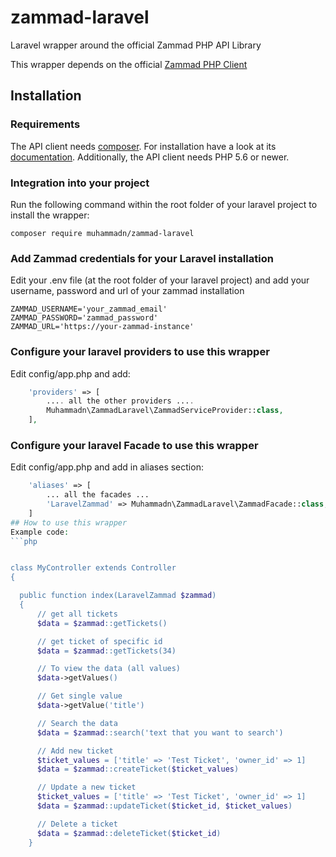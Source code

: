 # zammad-laravel
Laravel wrapper around the official Zammad PHP API Library

This wrapper depends on the official [Zammad PHP Client](https://github.com/zammad/zammad-api-client-php)

## Installation

### Requirements
The API client needs [composer](https://getcomposer.org/). For installation have a look at its [documentation](https://getcomposer.org/download/).
Additionally, the API client needs PHP 5.6 or newer.

### Integration into your project
Run the following command within the root folder of your laravel project to install the wrapper:
```
composer require muhammadn/zammad-laravel
```

### Add Zammad credentials for your Laravel installation
Edit your .env file (at the root folder of your laravel project) and add your username, password and url of your zammad installation
```
ZAMMAD_USERNAME='your_zammad_email'
ZAMMAD_PASSWORD='zammad_password'
ZAMMAD_URL='https://your-zammad-instance'
```

### Configure your laravel providers to use this wrapper
Edit config/app.php and add:
```php
    'providers' => [
        .... all the other providers ....
        Muhammadn\ZammadLaravel\ZammadServiceProvider::class,
    ],
```      

### Configure your laravel Facade to use this wrapper
Edit config/app.php and add in aliases section:
```php
    'aliases' => [
        ... all the facades ...
        'LaravelZammad' => Muhammadn\ZammadLaravel\ZammadFacade::class,
    ]
## How to use this wrapper
Example code:
```php


class MyController extends Controller
{

  public function index(LaravelZammad $zammad)
  {
      // get all tickets
      $data = $zammad::getTickets()

      // get ticket of specific id
      $data = $zammad::getTickets(34)

      // To view the data (all values)
      $data->getValues()

      // Get single value 
      $data->getValue('title')

      // Search the data
      $data = $zammad::search('text that you want to search')

      // Add new ticket
      $ticket_values = ['title' => 'Test Ticket', 'owner_id' => 1]
      $data = $zammad::createTicket($ticket_values)

      // Update a new ticket
      $ticket_values = ['title' => 'Test Ticket', 'owner_id' => 1]
      $data = $zammad::updateTicket($ticket_id, $ticket_values)

      // Delete a ticket
      $data = $zammad::deleteTicket($ticket_id)
    }
```

